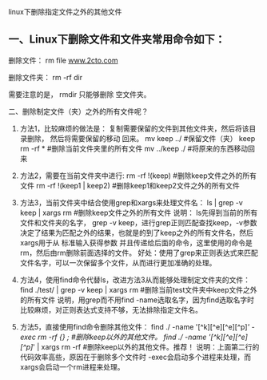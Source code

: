linux下删除指定文件之外的其他文件
 
一、Linux下删除文件和文件夹常用命令如下：
-
删除文件： rm file  www.2cto.com  

删除文件夹： rm -rf dir

需要注意的是， rmdir 只能够删除 空文件夹。

 
二、删除制定文件（夹）之外的所有文件呢？
 
1. 方法1，比较麻烦的做法是：
复制需要保留的文件到其他文件夹，然后将该目录删除， 然后将需要保留的移动 回来。
mv keep ../ #保留文件（夹） keep
rm -rf * #删除当前文件夹里的所有文件
mv ../keep ./ #将原来的东西移动回来
 
2. 方法2，需要在当前文件夹中进行:
rm -rf !(keep) #删除keep文件之外的所有文件
rm -rf !(keep1 | keep2) #删除keep1和keep2文件之外的所有文件
 
3. 方法3，当前文件夹中结合使用grep和xargs来处理文件名：
ls | grep -v keep | xargs rm #删除keep文件之外的所有文件
说明： ls先得到当前的所有文件和文件夹的名字， grep -v keep，进行grep正则匹配查找keep，-v参数决定了结果为匹配之外的结果，也就是的到了keep之外的所有文件名，然后 xargs用于从 标准输入获得参数 并且传递给后面的命令，这里使用的命令是 rm，然后由rm删除前面选择的文件。
好处：使用了grep来正则表达式来匹配文件名字，可以一次保留多个文件，从而进行更加准确的处理。
 
4. 方法4，使用find命令代替ls，改进方法3从而能够处理制定文件夹的文件：
find ./test/ | grep -v keep | xargs rm #删除当前test文件夹中keep文件之外的所有文件
说明，用grep而不用find -name选取名字，因为find选取名字时比较麻烦，对正则表达式支持不够，无法排除指定文件名。
 
5. 方法5，直接使用find命令删除其他文件：
find ./ -name '[^k][^e][^e][^p]*'  -exec rm -rf {} \; #删除keep以外的其他文件。
find ./ -name '[^k][^e][^e][^p]*'  | xargs rm -rf  #删除keep以外的其他文件。推荐！
说明：上面第二行的代码效率高些，原因在于删除多个文件时 -exec会启动多个进程来处理，而xargs会启动一个rm进程来处理。